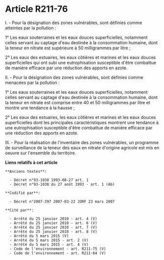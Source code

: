 # Article R211-76

I. - Pour la désignation des zones vulnérables, sont définies comme atteintes par la pollution :

1° Les eaux souterraines et les eaux douces superficielles, notamment celles servant au captage d'eau destinée à la
consommation humaine, dont la teneur en nitrate est supérieure à 50 milligrammes par litre ;

2° Les eaux des estuaires, les eaux côtières et marines et les eaux douces superficielles qui ont subi une eutrophisation
susceptible d'être combattue de manière efficace par une réduction des apports en azote.

II. - Pour la désignation des zones vulnérables, sont définies comme menacées par la pollution :

1° Les eaux souterraines et les eaux douces superficielles, notamment celles servant au captage d'eau destinée à la
consommation humaine, dont la teneur en nitrate est comprise entre 40 et 50 milligrammes par litre et montre une tendance à
la hausse ;

2° Les eaux des estuaires, les eaux côtières et marines et les eaux douces superficielles dont les principales
caractéristiques montrent une tendance à une eutrophisation susceptible d'être combattue de manière efficace par une
réduction des apports en azote.

III. - Pour la réalisation de l'inventaire des zones vulnérables, un programme de surveillance de la teneur des eaux en
nitrate d'origine agricole est mis en oeuvre sur l'ensemble du territoire.

**Liens relatifs à cet article**

	**Anciens textes**:

	  - Décret n°93-1038 1993-08-27 art. 1
	  - Décret n°93-1038 du 27 août 1993 - art. 1 (Ab)

	**Codifié par**:

	  - Décret n°2007-397 2007-03-22 JORF 23 mars 2007

	**Cité par**:

	  - Arrêté du 25 janvier 2010 - art. 4 (V)
	  - Arrêté du 25 janvier 2010 - art. 6 (V)
	  - Arrêté du 25 janvier 2010 - art. 7 (V)
	  - Arrêté du 25 janvier 2010 - art. 8 (V)
	  - Arrêté du 5 mars 2015 (V)
	  - Arrêté du 5 mars 2015 - art. 2 (V)
	  - Arrêté du 5 mars 2015 - art. 4 (V)
	  - Code de l'environnement - art. R211-75 (V)
	  - Code de l'environnement - art. R211-84 (V)
